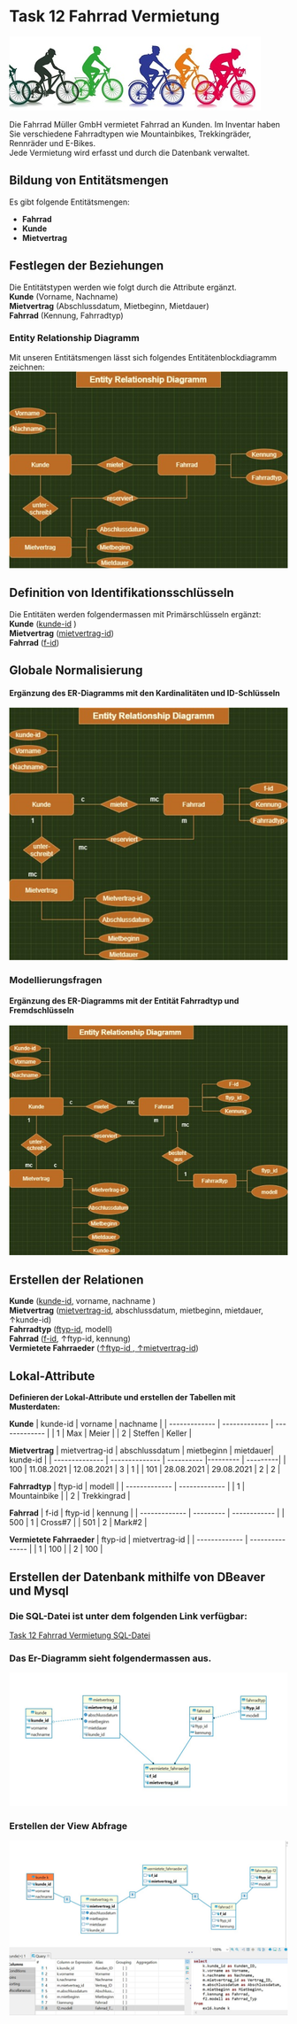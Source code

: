 # Task 12 Fahrrad Vermietung
![Kurse](/Bilder/fahrraeder2.jpg)  

Die Fahrrad Müller GmbH vermietet Fahrrad an Kunden. Im Inventar haben Sie verschiedene Fahrradtypen wie Mountainbikes, Trekkingräder, Rennräder und E-Bikes.  
Jede Vermietung wird erfasst und durch die Datenbank verwaltet. 

## Bildung von Entitätsmengen
Es gibt folgende Entitätsmengen:
- **Fahrrad**  
- **Kunde**  
- **Mietvertrag**    
  
## Festlegen der Beziehungen  
Die Entitätstypen werden wie folgt durch die Attribute ergänzt.  
**Kunde** (Vorname, Nachname)   
**Mietvertrag** (Abschlussdatum, Mietbeginn, Mietdauer)   
**Fahrrad** (Kennung, Fahrradtyp)  

### Entity Relationship Diagramm  
Mit unseren Entitätsmengen lässt sich folgendes Entitätenblockdiagramm zeichnen:    
![erd3](/Bilder/erd-aufgabe3.jpg) 

## Definition von Identifikationsschlüsseln
Die Entitäten werden folgendermassen mit Primärschlüsseln ergänzt:    
**Kunde** (<ins>kunde-id</ins> )   
**Mietvertrag** (<ins>mietvertrag-id</ins>)   
**Fahrrad** (<ins>f-id</ins>)  

## Globale Normalisierung  
#### Ergänzung des ER-Diagramms mit den Kardinalitäten und ID-Schlüsseln
![erd5](/Bilder/erd-kardinalitaet.jpg) 

### Modellierungsfragen
#### Ergänzung des ER-Diagramms mit der Entität Fahrradtyp und Fremdschlüsseln
![erd-fahrradtyp](/Bilder/erd-fahrradtyp.jpg) 

## Erstellen der Relationen  
**Kunde** (<ins>kunde-id</ins>, vorname, nachname )   
**Mietvertrag** (<ins>mietvertrag-id</ins>, abschlussdatum, mietbeginn, mietdauer, ↑kunde-id)  
**Fahrradtyp** (<ins>ftyp-id</ins>, modell)     
**Fahrrad** (<ins>f-id</ins>, ↑ftyp-id, kennung)  
**Vermietete Fahrraeder** (<ins>↑ftyp-id </ins>,<ins> ↑mietvertrag-id</ins>)  

## Lokal-Attribute
**Definieren der Lokal-Attribute und erstellen der Tabellen mit Musterdaten:**  

**Kunde**
| kunde-id      |    vorname    |     nachname  |
| ------------- | ------------- | ------------- |
| 1             | Max           | Meier         |
| 2             | Steffen       | Keller        |  

**Mietvertrag**
| mietvertrag-id | abschlussdatum | mietbeginn | mietdauer| kunde-id |
| -------------- | -------------- | ---------- |--------- | ---------|
| 100            | 11.08.2021     | 12.08.2021 |   3      |     1    | 
| 101            | 28.08.2021     | 29.08.2021 |   2      |     2    |  

**Fahrradtyp**
| ftyp-id       |    modell     |
| ------------- | ------------- | 
| 1             | Mountainbike  | 
| 2             | Trekkingrad   |  

**Fahrrad**
| f-id      |    ftyp-id    |     kennung  |
| ------------- | --------- | ------------ |
| 500           | 1         | Cross#7       |
| 501           | 2         | Mark#2      | 

**Vermietete Fahrraeder**
| ftyp-id       | mietvertrag-id  |
| ------------- | --------------- | 
| 1             | 100               | 
| 2             | 100               |  


## Erstellen der Datenbank mithilfe von DBeaver und Mysql

### Die SQL-Datei ist unter dem folgenden Link verfügbar:    
[Task 12 Fahrrad Vermietung SQL-Datei](/Scripts/Task-12-Fahrrad-Vermietung.sql)

### Das Er-Diagramm sieht folgendermassen aus.
![erd diagramm ](/Bilder/erd12.jpg) 

### Erstellen der View Abfrage
![view12](/Bilder/view_12.jpg) 








  